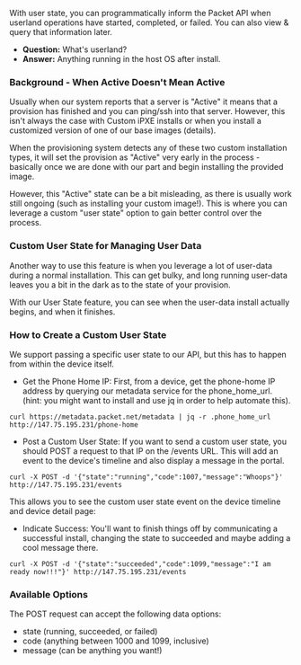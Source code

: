 <!--
<meta>
{
    "title":"User State",
    "description":"Leverage 'user state' options to inform the Packet API about custom provisioning events.",
    "tag":["user", "state"]
}
</meta>
-->
With user state, you can programmatically inform the Packet API when userland operations have started, completed, or failed.  You can also view & query that information later.  

* __Question:__ What's userland?
* __Answer:__ Anything running in the host OS after install.

### Background - When Active Doesn't Mean Active
Usually when our system reports that a server is "Active" it means that a provision has finished and you can ping/ssh into that server.  However, this isn't always the case with Custom iPXE installs or when you install a customized version of one of our base images (details).

When the provisioning system detects any of these two custom installation types, it will set the provision as "Active" very early in the process - basically once we are done with our part and begin installing the provided image.  

However, this "Active" state can be a bit misleading, as there is usually work still ongoing (such as installing your custom image!). This is where you can leverage a custom "user state" option to gain better control over the process.

### Custom User State for Managing User Data
Another way to use this feature is when you leverage a lot of user-data during a normal installation. This can get bulky, and long running user-data leaves you a bit in the dark as to the state of your provision.

With our User State feature, you can see when the user-data install actually begins, and when it finishes.  

### How to Create a Custom User State
We support passing a specific user state to our API, but this has to happen from within the device itself.    

* Get the Phone Home IP: First, from a device, get the phone-home IP address by querying our metadata service for the phone_home_url.  (hint: you might want to install and use jq in order to help automate this).  
```
curl https://metadata.packet.net/metadata | jq -r .phone_home_url
http://147.75.195.231/phone-home
```

* Post a Custom User State: If you want to send a custom user state, you should POST a request to that IP on the /events URL. This will add an event to the device's timeline and also display a message in the portal.  
```
curl -X POST -d '{"state":"running","code":1007,"message":"Whoops"}'
http://147.75.195.231/events
```
This allows you to see the custom user state event on the device timeline and device detail page:

* Indicate Success: You'll want to finish things off by communicating a successful install, changing the state to succeeded and maybe adding a cool message there.  
```
curl -X POST -d '{"state":"succeeded","code":1099,"message":"I am ready now!!!"}' http://147.75.195.231/events
```

### Available Options
The POST request can accept the following data options:

* state (running, succeeded, or failed)
* code (anything between 1000 and 1099, inclusive)
* message (can be anything you want!)
